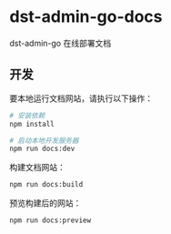 # dst-admin-go-docs

dst-admin-go 在线部署文档

## 开发

要本地运行文档网站，请执行以下操作：

```bash
# 安装依赖
npm install

# 启动本地开发服务器
npm run docs:dev
```

构建文档网站：

```bash
npm run docs:build
```

预览构建后的网站：

```bash
npm run docs:preview
```
